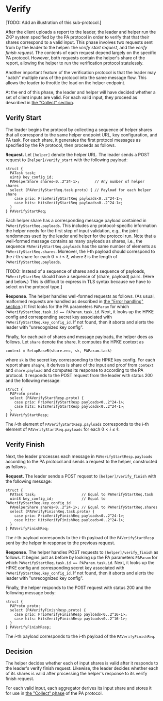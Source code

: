 # Verify

[TODO: Add an illustration of this sub-protocol.]

After the client uploads a report to the leader, the leader and helper run the
ZKP system specified by the PA protocol in order to verify that that their
shares correspond to a valid input. This phase involves two requests sent from
by the leader to the helper: the *verify start request*, and the *verify finish
request*. The contents of each request depend largely on the specific PA
protocol. However, both requests contain the helper's share of the report,
allowing the helper to run the verification protocol statelessly.

Another important feature of the verification protocol is that the leader may
"batch" multiple runs of the protocol into the same message flow. This allows
the leader to throttle the load on the helper endpoint.

At the end of this phase, the leader and helper will have decided whether a set
of client inputs are valid. For each valid input, they proceed as described in
[the "Collect" section](pa-collect.md).

## Verify Start

The leader begins the protocol by collecting a sequence of helper shares that
all correspond to the same helper endpoint URL, key configuration, and PA task.
For each share, it generates the first protocol messages as specified by the PA
protocol, then proceeds as follows.

**Request.**
Let `[helper]` denote the helper URL. The leader sends a POST request to
`[helper]/verify_start` with the following payload:

```
struct {
  PATask task;
  uint8 key_config_id;
  PAHelperShare shares<0..2^24-1>;       // Any number of helper shares
  select (PAVerifyStartReq.task.proto) { // Payload for each helper share
    case prio: PrioVerifyStartReq payloads<0..2^24-1>;
    case hits: HitsVerifyStartReq payloads<0..2^24-1>;
  }
} PAVerifyStartReq;
```

Each helper share has a corresponding message payload contained in
`PAVerifyStartReq.payloads`. This includes any protocol-specific information the
helper needs for the first step of input validation, e.g., the joint randomness
used by the leader and helper for the protocol run. Note that a well-formed
message contains as many payloads as shares, i.e., the sequence
`PAVerifyStartReq.payloads` has the same number of elements as
`PAVerifyStartReq.shares`. Moreover, the $i$-th payload should correspond to the
$i$-th share for each $0 < i \leq \ell$, where $\ell$ is the length of
`PAVerifyStartReq.payloads`.

[TODO: Instead of a sequence of shares and a sequence of payloads,
`PAVerifyStartReq` should have a sequence of (share, payload) pairs. (Here and
below.) This is difficult to express in TLS syntax because we have to select on
the protocol type.]

**Response.**
The helper handles well-formed requests as follows. (As usual, malformed requests are
handled as described in [the "Error handling" section](pa-error.md).) It first
looks for the PA parameters `PAParam` for which `PAVerifyStartReq.task.id ==
PAParam.task.id`. Next, it looks up the HPKE config and corresponding secret key
associated with `PAVerifyStartReq.key_config_id`. If not found, then it aborts
and alerts the leader with "unrecognized key config".

Finally, for each pair of shares and message payloads, the helper does as
follows. Let `share` denote the share. It computes the HPKE context as

```
context = SetupBaseR(share.enc, sk, PAParam.task)
```

where `sk` is the secret key corresponding to the HPKE key config. For each
report share `shaqre`, it derives is share of the input and proof from `context`
and `share.payload`  and computes its response to according to the PA protocol.
It responds to the POST request from the leader with status 200 and the
following message:

```
struct {
  PAProto proto;
  select (PAVerifyStartResp.proto) {
    case prio: PrioVerifyStartResp payloads<0..2^24-1>;
    case hits: HitsVerifyStartResp payloads<0..2^24-1>;
  }
} PAVerifyStartResp;
```

The $i$-th element of `PAVerifyStartResp.payloads` corresponds to the $i$-th element
of `PAVerifyStartReq.payloads` for each $0 < i \leq \ell$.

## Verify Finish

Next, the leader processes each message in `PAVerifyStartResp.payloads`
according to the PA protocol and sends a request to the helper, constructed as
follows.

**Request.**
The leader sends a POST request to `[helper]/verify_finish` with the following
message:

```
struct {
  PATask task;                     // Equal to PAVerifyStartReq.task
  uint8 key_config_id;             // Equal to PAVerifyStartReq.key_config_id
  PAHelperShare shares<0..2^24-1>; // Equal to PAVerifyStartReq.shares
  select (PAVerifyFinishReq.task.proto) {
    case prio: PrioVerifyFinishReq payloads<0..2^24-1>;
    case hits: HitsVerifyFinishReq payloads<0..2^24-1>;
  }
} PAVerifyFinishReq;
```

The $i$-th payload corresponds to the $i$-th payload of the `PAVerifyStartResp` sent
by the helper in response to the previous request.

**Response.**
The helper handles POST requests to `[helper]/verify_finish` as follows. It
begins just as before by looking up the PA parameters `PAParam` for which
`PAVerifyStartReq.task.id == PAParam.task.id`. Next, it looks up the HPKE config
and corresponding secret key associated with `PAVerifyStartReq.key_config_id`.
If not found, then it aborts and alerts the leader with "unrecognized key
config".

Finally, the helper responds to the POST request with status 200 and the
following message body:

```
struct {
  PAProto proto;
  select (PAVerifyFinishResp.proto) {
    case prio: PrioVerifyFinishResp payloads<0..2^16-1>;
    case hits: HitsVerifyFinishResp payloads<0..2^16-1>;
  }
} PAVerifyFinishResp;
```

The $i$-th payload corresponds to the $i$-th payload of the `PAVerifyFinishReq`.

## Decision

The helper decides whether each of input shares is valid after it responds
to the leader's verify finish request. Likewise, the leader decides whether each of
its shares is valid after processing the helper's response to its verify finish
request.

For each valid input, each aggregator derives its input share and stores it for
use in [the "Collect" phase](pa-collect.md) of the PA protocol.
